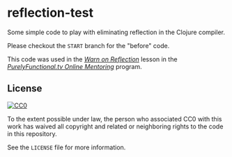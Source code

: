 # reflection-test

Some simple code to play with eliminating reflection in the Clojure
compiler.

Please checkout the `START` branch for the "before" code.

This code was used in the [*Warn on Reflection*](https://purelyfunctional.tv/lesson/using-warn-on-reflection-to-make-your-code-faster/) lesson in the
[*PurelyFunctional.tv Online Mentoring*][ment] program.

[ment]: http://www.purelyfunctional.tv/mentoring

## License

[![CC0](http://i.creativecommons.org/p/zero/1.0/88x31.png)](http://creativecommons.org/publicdomain/zero/1.0/)

To the extent possible under law, the person who associated CC0 with
this work has waived all copyright and related or neighboring rights
to the code in this repository.

See the `LICENSE` file for more information.
